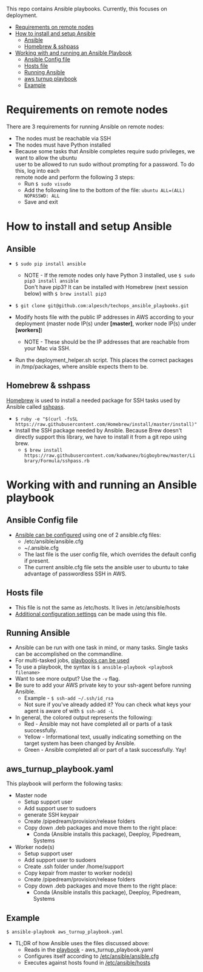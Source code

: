 This repo contains Ansible playbooks. Currently, this focuses on deployment.

* [Requirements on remote nodes](#requirements-on-remote-nodes)
* [How to install and setup Ansible](#how-to-install-and-setup-ansible)
  * [Ansible](#ansible)
  * [Homebrew & sshpass](#homebrew--sshpass)
* [Working with and running an Ansible Playbook](#working-with-and-running-an-ansible-playbook)
  * [Ansible Config file](#ansible-config-file)
  * [Hosts file](#hosts-file)
  * [Running Ansible](#running-ansible)
  * [aws turnup playbook](#aws_turnup_playbookyaml)
  * [Example](#example)

# Requirements on remote nodes
There are 3 requirements for running Ansible on remote nodes:
* The nodes must be reachable via SSH
* The nodes must have Python installed
* Because some tasks that Ansible completes require sudo privileges, we want to allow the ubuntu\
  user to be allowed to run sudo without prompting for a password. To do this, log into each\
  remote node and perform the following 3 steps:
  * Run `$ sudo visudo`
  * Add the following line to the bottom of the file: `ubuntu ALL=(ALL) NOPASSWD: ALL`
  * Save and exit

# How to install and setup Ansible
## Ansible
* `$ sudo pip install ansible`
  * NOTE - If the remote nodes only have Python 3 installed, use `$ sudo pip3 install ansible`\
    Don't have pip3? It can be installed with Homebrew (next session below) with `$ brew install pip3`
* `$ git clone git@github.com:alpesch/techops_ansible_playbooks.git`
* Modify hosts file with the public IP addresses in AWS according to your deployment (master node IP(s) under **[master]**, 
  worker node IP(s) under **[workers]**)
  * NOTE - These should be the IP addresses that are reachable from your Mac via SSH.

* Run the deployment_helper.sh script. This places the correct packages in /tmp/packages,
  where ansible expects them to be.
## Homebrew & sshpass
[Homebrew](https://brew.sh/) is used to install a needed package for SSH tasks used by Ansible called [sshpass](https://linux.die.net/man/1/sshpass).
* `$ ruby -e "$(curl -fsSL https://raw.githubusercontent.com/Homebrew/install/master/install)"`
* Install the SSH package needed by Ansible. Because Brew doesn't directly support this library,
  we have to install it from a git repo using brew.
  * `$ brew install https://raw.githubusercontent.com/kadwanev/bigboybrew/master/Library/Formula/sshpass.rb`

# Working with and running an Ansible playbook
## Ansible Config file
* [Ansible can be configured](https://docs.ansible.com/ansible/latest/installation_guide/intro_configuration.html#) using one of 2 ansible.cfg files:
  * /etc/ansible/ansible.cfg
  * ~/.ansible.cfg
  * The last file is the user config file, which 
    overrides the default config if present.
  * The current ansible.cfg file sets the ansible user to ubuntu
    to take advantage of passwordless SSH in AWS.
## Hosts file
* This file is not the same as /etc/hosts. It lives in /etc/ansible/hosts
* [Additional configuration settings](https://docs.ansible.com/ansible/latest/user_guide/intro_inventory.html) can be made using this file.
## Running Ansible
* Ansible can be run with one task in mind, or many tasks. Single tasks can
  be accomplished on the commandline. 
* For multi-tasked jobs, [playbooks can be used](https://docs.ansible.com/ansible/latest/user_guide/playbooks.html)
* To use a playbook, the syntax is `$ ansible-playbook <playbook filename>`
* Want to see more output? Use the `-v` flag.
* Be sure to add your AWS private key to your ssh-agent before running Ansible.
  * Example - `$ ssh-add ~/.ssh/id_rsa`
  * Not sure if you've already added it? You can check what keys your agent is aware of with `$ ssh-add -L`
* In general, the colored output represents the following:
  * Red - Ansible may not have completed all or parts of a task successfully.
  * Yellow - Informational text, usually indicating something on the target system has been changed by Ansible.
  * Green - Ansible completed all or part of a task successfully. Yay!
## aws_turnup_playbook.yaml
This playbook will perform the following tasks:
* Master node
  * Setup support user
  * Add support user to sudoers
  * generate SSH keypair
  * Create /pipedream/provision/release folders
  * Copy down .deb packages and move them to the right place:
    * Conda (Ansible installs this package), Deeploy, Pipedream, Systems
* Worker node(s)
  * Setup support user
  * Add support user to sudoers
  * Create .ssh folder under /home/support
  * Copy kepair from master to worker node(s)
  * Create /pipedream/provision/release folders
  * Copy down .deb packages and move them to the right place:
    * Conda (Ansible installs this package), Deeploy, Pipedream, Systems
## Example
`$ ansible-playbook aws_turnup_playbook.yaml`
* TL;DR of how Ansible uses the files discussed above:
  * Reads in the [playbook](https://docs.ansible.com/ansible/latest/user_guide/playbooks.html) - aws_turnup_playbook.yaml
  * Configures itself according to [/etc/ansible/ansible.cfg](https://docs.ansible.com/ansible/latest/installation_guide/intro_configuration.html#)
  * Executes against hosts found in [/etc/ansible/hosts](https://docs.ansible.com/ansible/latest/user_guide/intro_inventory.html)

  
